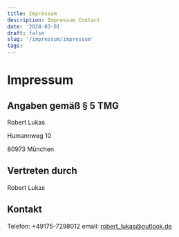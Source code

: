 ```yaml
---
title: Impressum
description: Impressum Contact
date: '2024-03-01'
draft: false
slug: '/impressum/impressum'
tags:
---
```


# Impressum

## Angaben gemäß § 5 TMG

Robert Lukas

Humannweg 10

80973 München

## Vertreten durch

Robert Lukas

## Kontakt

Telefon: +49175-7298012
email: <robert_lukas@outlook.de>
